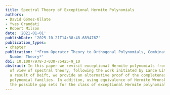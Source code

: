 ```yaml
---
title: Spectral Theory of Exceptional Hermite Polynomials
authors:
- David Gómez-Ullate
- Yves Grandati
- Robert Milson
date: '2021-01-01'
publishDate: '2025-10-21T14:38:48.689476Z'
publication_types:
- chapter
publication: '*From Operator Theory to Orthogonal Polynomials, Combinatorics, and
  Number Theory*'
doi: 10.1007/978-3-030-75425-9_10
abstract: In this paper we revisit exceptional Hermite polynomials from the point
  of view of spectral theory, following the work initiated by Lance Littlejohn. Adapting
  a result of Deift, we provide an alternative proof of the completeness of these
  polynomial families. In addition, using equivalence of Hermite Wronskians we characterize
  the possible gap sets for the class of exceptional Hermite polynomials.
---
```

